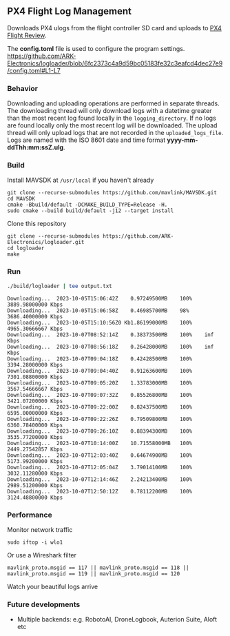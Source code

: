 ## PX4 Flight Log Management
Downloads PX4 ulogs from the flight controller SD card and uploads to [PX4 Flight Review](https://review.px4.io/).

The **config.toml** file is used to configure the program settings.
https://github.com/ARK-Electronics/logloader/blob/6fc2373c4a9d59bc05183fe32c3eafcd4dec27e9/config.toml#L1-L7

### Behavior
Downloading and uploading operations are performed in separate threads. The downloading thread will only download logs with a datetime greater than the most recent log found locally in the `logging_directory`. If no logs are found locally only the most recent log will be downloaded. The upload thread will only upload logs that are not recorded in the `uploaded_logs_file`. Logs are named with the ISO 8601 date and time format **yyyy-mm-ddThh:mm:ssZ.ulg**.

### Build
Install MAVSDK at `/usr/local` if you haven't already
```
git clone --recurse-submodules https://github.com/mavlink/MAVSDK.git
cd MAVSDK
cmake -Bbuild/default -DCMAKE_BUILD_TYPE=Release -H.
sudo cmake --build build/default -j12 --target install
```

Clone this repository
```
git clone --recurse-submodules https://github.com/ARK-Electronics/logloader.git
cd logloader
make
```

### Run
```bash
./build/logloader | tee output.txt
```

```
Downloading...	2023-10-05T15:06:42Z	0.97249500MB	100%	3889.98000000 Kbps
Downloading...	2023-10-05T15:06:58Z	0.46985700MB	98%	3686.40000000 Kbps
Downloading...	2023-10-05T15:10:56Z0 Kb1.86199000MB	100%	4965.30666667 Kbps
Downloading...	2023-10-07T08:52:14Z	0.38373500MB	100%	inf Kbps
Downloading...	2023-10-07T08:56:18Z	0.26428000MB	100%	inf Kbps
Downloading...	2023-10-07T09:04:18Z	0.42428500MB	100%	3394.28000000 Kbps
Downloading...	2023-10-07T09:04:40Z	0.91263600MB	100%	7301.08800000 Kbps
Downloading...	2023-10-07T09:05:20Z	1.33783000MB	100%	3567.54666667 Kbps
Downloading...	2023-10-07T09:07:32Z	0.85526800MB	100%	3421.07200000 Kbps
Downloading...	2023-10-07T09:22:00Z	0.82437500MB	100%	6595.00000000 Kbps
Downloading...	2023-10-07T09:22:26Z	0.79509800MB	100%	6360.78400000 Kbps
Downloading...	2023-10-07T09:26:10Z	0.88394300MB	100%	3535.77200000 Kbps
Downloading...	2023-10-07T10:14:00Z	10.71558000MB	100%	2449.27542857 Kbps
Downloading...	2023-10-07T12:03:40Z	0.64674900MB	100%	5173.99200000 Kbps
Downloading...	2023-10-07T12:05:04Z	3.79014100MB	100%	3032.11280000 Kbps
Downloading...	2023-10-07T12:14:46Z	2.24213400MB	100%	2989.51200000 Kbps
Downloading...	2023-10-07T12:50:12Z	0.78112200MB	100%	3124.48800000 Kbps
```

### Performance
Monitor network traffic
```
sudo iftop -i wlo1
```
Or use a Wireshark filter
```
mavlink_proto.msgid == 117 || mavlink_proto.msgid == 118 || mavlink_proto.msgid == 119 || mavlink_proto.msgid == 120
```

Watch your beautiful logs arrive

### Future developments
- Multiple backends: e.g. RobotoAI, DroneLogbook, Auterion Suite, Aloft etc
